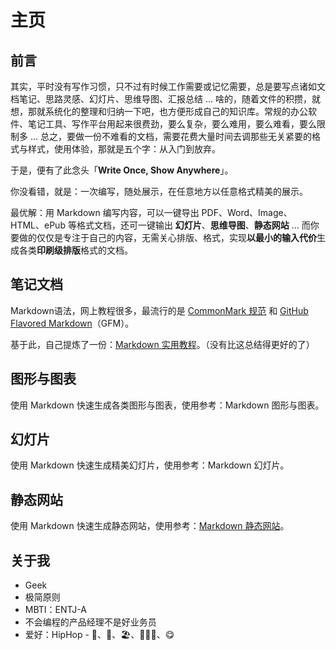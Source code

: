 
# 主页

## 前言

其实，平时没有写作习惯，只不过有时候工作需要或记忆需要，总是要写点诸如文档笔记、思路灵感、幻灯片、思维导图、汇报总结 ... 啥的，随着文件的积攒，就想，那就系统化的整理和归纳一下吧，也方便形成自己的知识库。常规的办公软件、笔记工具、写作平台用起来很费劲，要么复杂，要么难用，要么难看，要么限制多 ... 总之，要做一份不难看的文档，需要花费大量时间去调那些无关紧要的格式与样式，使用体验，那就是五个字：从入门到放弃。

于是，便有了此念头「**Write Once, Show Anywhere**」。

你没看错，就是：一次编写，随处展示，在任意地方以任意格式精美的展示。

最优解：用 Markdown 编写内容，可以一键导出 PDF、Word、Image、HTML、ePub 等格式文档，还可一键输出 **幻灯片**、**思维导图**、**静态网站** ... 而你要做的仅仅是专注于自己的内容，无需关心排版、格式，实现**以最小的输入代价**生成各类**印刷级排版**格式的文档。



## 笔记文档

Markdown语法，网上教程很多，最流行的是 [CommonMark 规范](http://spec.commonmark.org/) 和 [GitHub Flavored Markdown](https://github.github.com/gfm/)（GFM）。

基于此，自己提炼了一份：[Markdown 实用教程](markdown.md)。（没有比这总结得更好的了）



## 图形与图表

使用 Markdown 快速生成各类图形与图表，使用参考：Markdown 图形与图表。



## 幻灯片

使用 Markdown 快速生成精美幻灯片，使用参考：Markdown 幻灯片。



## 静态网站

使用 Markdown 快速生成静态网站，使用参考：[Markdown 静态网站](website.md)。



## 关于我

- Geek
- 极简原则
- MBTI：ENTJ-A
- 不会编程的产品经理不是好业务员
- 爱好：HipHop - 🎵、🎾、🏖️、⛹🏻‍♂️、😋
